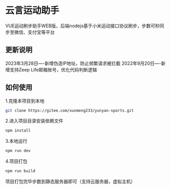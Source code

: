 # 云言运动助手

VUE运动刷步助手WEB版，后端nodejs基于小米运动接口协议刷步，步数可秒同步至微信、支付宝等平台

## 更新说明

2023年3月28日—-新增伪造IP地址，防止频繁请求被拦截
2022年9月20日—-新增支持Zeep Life邮箱账号，优化代码判断逻辑

## 如何使用
1.克隆本项目到本地
```sh
git clone https://gitee.com/xunmeng233/yunyan-sports.git
```
2.进入项目目录安装依赖文件
```sh
npm install
```
3.本地运行
```sh
npm run dev
```
4.项目打包
```sh
npm run build
```

项目打包完毕步数到静态服务器即可（支持云服务器，虚拟主机）
